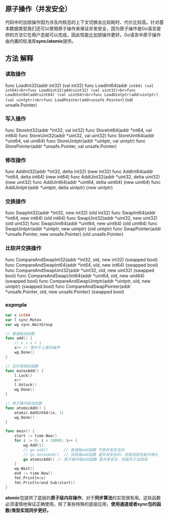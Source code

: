 ## 原子操作（并发安全）
代码中的加锁操作因为涉及内核态的上下文切换会比较耗时、代价比较高。针对基本数据类型我们还可以使用原子操作来保证并发安全，因为原子操作是Go语言提供的方法它在用户态就可以完成，因此性能比加锁操作更好。Go语言中原子操作由内置的标准库**sync/atomic**提供。

## 方法	解释
### 读取操作
func LoadInt32(addr int32) (val int32)
func LoadInt64(addr `int64) (val int64)<br>func LoadUint32(addruint32) (val uint32)<br>func LoadUint64(addruint64) (val uint64)<br>func LoadUintptr(addruintptr) (val uintptr)<br>func LoadPointer(addrunsafe.Pointer`) (val unsafe.Pointer)	
### 写入操作
func StoreInt32(addr *int32, val int32)
func StoreInt64(addr *int64, val int64)
func StoreUint32(addr *uint32, val uint32)
func StoreUint64(addr *uint64, val uint64)
func StoreUintptr(addr *uintptr, val uintptr)
func StorePointer(addr *unsafe.Pointer, val unsafe.Pointer)	
### 修改操作
func AddInt32(addr *int32, delta int32) (new int32)
func AddInt64(addr *int64, delta int64) (new int64)
func AddUint32(addr *uint32, delta uint32) (new uint32)
func AddUint64(addr *uint64, delta uint64) (new uint64)
func AddUintptr(addr *uintptr, delta uintptr) (new uintptr)	
### 交换操作
func SwapInt32(addr *int32, new int32) (old int32)
func SwapInt64(addr *int64, new int64) (old int64)
func SwapUint32(addr *uint32, new uint32) (old uint32)
func SwapUint64(addr *uint64, new uint64) (old uint64)
func SwapUintptr(addr *uintptr, new uintptr) (old uintptr)
func SwapPointer(addr *unsafe.Pointer, new unsafe.Pointer) (old unsafe.Pointer)	
### 比较并交换操作
func CompareAndSwapInt32(addr *int32, old, new int32) (swapped bool)
func CompareAndSwapInt64(addr *int64, old, new int64) (swapped bool)
func CompareAndSwapUint32(addr *uint32, old, new uint32) (swapped bool)
func CompareAndSwapUint64(addr *uint64, old, new uint64) (swapped bool)
func CompareAndSwapUintptr(addr *uintptr, old, new uintptr) (swapped bool)
func CompareAndSwapPointer(addr *unsafe.Pointer, old, new unsafe.Pointer) (swapped bool)


### expmple
```go
var x int64
var l sync.Mutex
var wg sync.WaitGroup

// 普通版加函数
func add() {
    // x = x + 1
    x++ // 等价于上面的操作
    wg.Done()
}

// 互斥锁版加函数
func mutexAdd() {
    l.Lock()
    x++
    l.Unlock()
    wg.Done()
}

// 原子操作版加函数
func atomicAdd() {
    atomic.AddInt64(&x, 1)
    wg.Done()
}

func main() {
    start := time.Now()
    for i := 0; i < 10000; i++ {
        wg.Add(1)
        // go add()       // 普通版add函数 不是并发安全的
        // go mutexAdd()  // 加锁版add函数 是并发安全的，但是加锁性能开销大
        go atomicAdd() // 原子操作版add函数 是并发安全，性能优于加锁版
    }
    wg.Wait()
    end := time.Now()
    fmt.Println(x)
    fmt.Println(end.Sub(start))
}
```

**atomic**包提供了底层的**原子级内存操作**，对于**同步算法**的实现很有用。这些函数必须谨慎地保证正确使用。除了某些特殊的底层应用，**使用通道或者sync包的函数/类型实现同步更好。**



